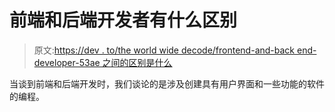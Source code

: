 # 前端和后端开发者有什么区别

> 原文:[https://dev . to/the world wide decode/frontend-and-back end-developer-53ae 之间的区别是什么](https://dev.to/theworldwidecode/what-is-the-difference-between-frontend-and-backend-developer-53ae)

当谈到前端和后端开发时，我们谈论的是涉及创建具有用户界面和一些功能的软件的编程。